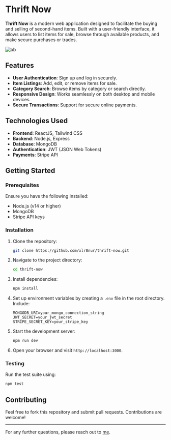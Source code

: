 # Thrift Now

**Thrift Now** is a modern web application designed to facilitate the buying and selling of second-hand items. Built with a user-friendly interface, it allows users to list items for sale, browse through available products, and make secure purchases or trades.

![bb](https://github.com/user-attachments/assets/c653347b-f84c-4aeb-986e-06ad26aa8fbf)

## Features

- **User Authentication**: Sign up and log in securely.
- **Item Listings**: Add, edit, or remove items for sale.
- **Category Search**: Browse items by category or search directly.
- **Responsive Design**: Works seamlessly on both desktop and mobile devices.
- **Secure Transactions**: Support for secure online payments.

## Technologies Used

- **Frontend**: ReactJS, Tailwind CSS
- **Backend**: Node.js, Express
- **Database**: MongoDB
- **Authentication**: JWT (JSON Web Tokens)
- **Payments**: Stripe API

## Getting Started

### Prerequisites

Ensure you have the following installed:

- Node.js (v14 or higher)
- MongoDB
- Stripe API keys

### Installation

1. Clone the repository:

   ```bash
   git clone https://github.com/xlr8nur/thrift-now.git
   ```

2. Navigate to the project directory:

   ```bash
   cd thrift-now
   ```

3. Install dependencies:

   ```bash
   npm install
   ```

4. Set up environment variables by creating a `.env` file in the root directory. Include:

   ```
   MONGODB_URI=your_mongo_connection_string
   JWT_SECRET=your_jwt_secret
   STRIPE_SECRET_KEY=your_stripe_key
   ```

5. Start the development server:

   ```bash
   npm run dev
   ```

6. Open your browser and visit `http://localhost:3000`.

### Testing

Run the test suite using:

```bash
npm test
```

## Contributing

Feel free to fork this repository and submit pull requests. Contributions are welcome!

---

For any further questions, please reach out to [me](mailto:xlr8nur@protonmail.com).
